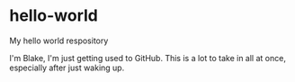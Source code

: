 # hello-world
My hello world respository

I'm Blake, I'm just getting used to GitHub. This is a lot to take in all at once, especially after just waking up.
